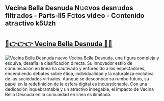 ## Vecina Bella Desnuda N𝚞𝚎vos desn𝚞dos filtr𝚊dos - Parts-ll5 F𝚘tos vid𝚎o - C𝚘ntenido atr𝚊ctivo k5Uzh

# <h2><a href="http://mb7rfrs.tromn.icu/?c=Vecina+Bella+Desnuda">🔗👉👉👉 Vecina Bella Desnuda 🔗🔗</a></h2>

[![Vecina Bella Desnuda nuevo](https://i.imgur.com/pEAQMta.gif)](http://mb7rfrs.tromn.icu/?c=Vecina+Bella+Desnuda)
Vecina Bella Desnuda, una figura compleja y esquiva, desafía la clasificación directa. Su innovador estilo de comunicación en línea ha cautivado y enfurecido a los espectadores, encendiendo debates sobre ética, individualidad y la naturaleza evolutiva de las sociedades virtuales. Aunque se desconoce su rumbo futuro, su papel en la redefinición de la esfera digital es incuestionable. Con una dedicación inquebrantable y un atractivo innegable, el impacto de Vecina Bella Desnuda en la comunidad en línea es ilimitado.
